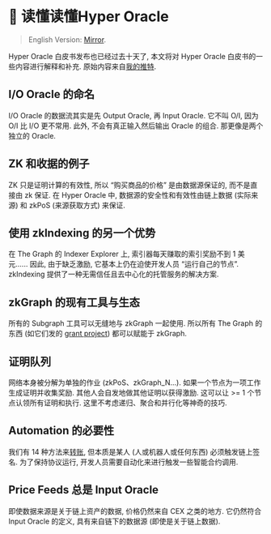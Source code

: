 # 📒 读懂读懂Hyper Oracle

> English Version: [Mirror](https://mirror.xyz/msfew.eth/YVSRgpXoSMD3tBkMb2JBGcR1PDgaR-WZpxzoS7yr_4g).

Hyper Oracle 白皮书发布也已经过去十天了, 本文将对 Hyper Oracle 白皮书的一些内容进行解释和补充. 原始内容来自[我的推特](https://twitter.com/msfew_eth/status/1635989290835640321).

## I/O Oracle 的命名

I/O Oracle 的数据流其实是先 Output Oracle, 再 Input Oracle. 它不叫 O/I, 因为 O/I 比 I/O 更不常用. 此外, 不会有真正输入然后输出 Oracle 的组合. 那更像是两个独立的 Oracle.

## ZK 和收据的例子

ZK 只是证明计算的有效性, 所以 “购买商品的价格” 是由数据源保证的, 而不是直接由 zk 保证. 在 Hyper Oracle 中, 数据源的安全性和有效性由链上数据 (实际来源) 和 zkPoS (来源获取方式) 来保证.

## 使用 zkIndexing 的另一个优势

在 The Graph 的 Indexer Explorer 上, 索引器每天赚取的索引奖励不到 1 美元...... 因此, 由于缺乏激励, 它基本上仍在迫使开发人员 “运行自己的节点”. zkIndexing 提供了一种无需信任且去中心化的托管服务的解决方案.

## zkGraph 的现有工具与生态

所有的 Subgraph 工具可以无缝地与 zkGraph 一起使用. 所以所有 The Graph 的东西 (如它们发的 [grant project](https://forum.thegraph.com/t/the-graph-foundation-2022-annual-grants-report/4133)) 都可以赋能于 zkGraph.

## 证明队列

网络本身被分解为单独的作业 (zkPoS、zkGraph_N...). 如果一个节点为一项工作生成证明并收集奖励. 其他人会自发地做其他证明以获得激励. 这可以让 >= 1 个节点认领所有证明和执行. 这里不考虑递归、聚合和并行化等神奇的技巧.

## Automation 的必要性

我们有 14 种方法来[转账](https://hackmd.io/@agostbiro/SksOybaJh), 但本质是某人 (人或机器人或任何东西) 必须触发链上签名. 为了保持协议运行, 开发人员需要自动化来进行触发一些智能合约调用.

## Price Feeds 总是 Input Oracle

即使数据来源是关于链上资产的数据, 价格仍然来自 CEX 之类的地方. 它仍然符合 Input Oracle 的定义, 具有来自链下的数据源 (即使是关于链上数据).
